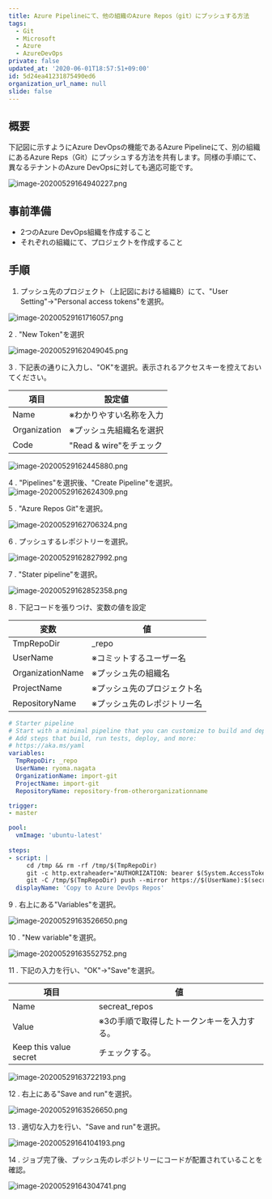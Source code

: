 ```yaml
---
title: Azure Pipelineにて、他の組織のAzure Repos（git）にプッシュする方法
tags:
  - Git
  - Microsoft
  - Azure
  - AzureDevOps
private: false
updated_at: '2020-06-01T18:57:51+09:00'
id: 5d24ea41231875490ed6
organization_url_name: null
slide: false
---
```


## 概要

下記図に示すようにAzure DevOpsの機能であるAzure Pipelineにて、別の組織にあるAzure Reps（Git）にプッシュする方法を共有します。同様の手順にて、異なるテナントのAzure DevOpsに対しても適応可能です。

![image-20200529164940227.png](https://qiita-image-store.s3.ap-northeast-1.amazonaws.com/0/281819/764587b1-60ce-479b-8d83-70dec0718340.png)



## 事前準備

-   2つのAzure DevOps組織を作成すること
-   それぞれの組織にて、プロジェクトを作成すること



## 手順

1.  プッシュ先のプロジェクト（上記図における組織B）にて、"User Setting"→"Personal access tokens"を選択。

![image-20200529161716057.png](https://qiita-image-store.s3.ap-northeast-1.amazonaws.com/0/281819/6a48b79c-8c53-e502-111e-eea3f46be7aa.png)

2 .  "New Token"を選択

![image-20200529162049045.png](https://qiita-image-store.s3.ap-northeast-1.amazonaws.com/0/281819/423b492e-7bdb-989e-e195-1214a6a42fe3.png)



3 .  下記表の通りに入力し、"OK"を選択。表示されるアクセスキーを控えておいてください。

| 項目         | 設定値                  |
| ------------ | ----------------------- |
| Name         | ※わかりやすい名称を入力 |
| Organization | ※プッシュ先組織名を選択 |
| Code         | "Read & wire"をチェック |

![image-20200529162445880.png](https://qiita-image-store.s3.ap-northeast-1.amazonaws.com/0/281819/f6b2e83d-8591-8084-edd9-6dcfb123e36d.png)




4 .  "Pipelines"を選択後、"Create Pipeline"を選択。
![image-20200529162624309.png](https://qiita-image-store.s3.ap-northeast-1.amazonaws.com/0/281819/43934349-e41e-73ac-e213-2d7c8aa33e30.png)




5 .  "Azure Repos Git"を選択。

![image-20200529162706324.png](https://qiita-image-store.s3.ap-northeast-1.amazonaws.com/0/281819/7635fad3-a68c-627b-533b-6e17e920de27.png)




6 .  プッシュするレポジトリーを選択。

![image-20200529162827992.png](https://qiita-image-store.s3.ap-northeast-1.amazonaws.com/0/281819/975911fc-20a4-b34e-749f-f902907d7b5b.png)



7 .  "Stater pipeline"を選択。

![image-20200529162852358.png](https://qiita-image-store.s3.ap-northeast-1.amazonaws.com/0/281819/6e5d9f6e-78b0-5220-763c-a99aec9e5bce.png)



8 .  下記コードを張りつけ、変数の値を設定

| 変数             | 値                          |
| ---------------- | --------------------------- |
| TmpRepoDir       | _repo                       |
| UserName         | ※コミットするユーザー名     |
| OrganizationName | ※プッシュ先の組織名         |
| ProjectName      | ※プッシュ先のプロジェクト名 |
| RepositoryName   | ※プッシュ先のレポジトリー名 |

```yaml
# Starter pipeline
# Start with a minimal pipeline that you can customize to build and deploy your code.
# Add steps that build, run tests, deploy, and more:
# https://aka.ms/yaml
variables:
  TmpRepoDir: _repo
  UserName: ryoma.nagata
  OrganizationName: import-git
  ProjectName: import-git
  RepositoryName: repository-from-otherorganizationname

trigger:
- master

pool:
  vmImage: 'ubuntu-latest'
 
steps:
- script: |
     cd /tmp && rm -rf /tmp/$(TmpRepoDir)
     git -c http.extraheader="AUTHORIZATION: bearer $(System.AccessToken)" clone --mirror $(Build.Repository.Uri) $(TmpRepoDir)
     git -C /tmp/$(TmpRepoDir) push --mirror https://$(UserName):$(secreat_repos)@dev.azure.com/$(OrganizationName)/$(ProjectName)/_git/$(RepositoryName)
  displayName: 'Copy to Azure DevOps Repos'
```



9 .  右上にある"Variables"を選択。

![image-20200529163526650.png](https://qiita-image-store.s3.ap-northeast-1.amazonaws.com/0/281819/4f80a31c-c5f6-2ec8-daa0-2661492c706f.png)



10 .  "New variable"を選択。

![image-20200529163552752.png](https://qiita-image-store.s3.ap-northeast-1.amazonaws.com/0/281819/831e0426-9164-6613-6c2f-3784e95c018e.png)




11 .  下記の入力を行い、"OK"→"Save"を選択。

| 項目                   | 値                                         |
| ---------------------- | ------------------------------------------ |
| Name                   | secreat_repos                              |
| Value                  | ※3の手順で取得したトークンキーを入力する。 |
| Keep this value secret | チェックする。                             |


![image-20200529163722193.png](https://qiita-image-store.s3.ap-northeast-1.amazonaws.com/0/281819/c326a7b9-5d47-9482-0bfc-63c9929fbef4.png)




12 .  右上にある"Save and run"を選択。

![image-20200529163526650.png](https://qiita-image-store.s3.ap-northeast-1.amazonaws.com/0/281819/bdd187c2-5464-fbcf-586a-6401876c6b5b.png)




13 .  適切な入力を行い、"Save and run"を選択。

![image-20200529164104193.png](https://qiita-image-store.s3.ap-northeast-1.amazonaws.com/0/281819/864d702d-f6ae-64db-4e88-47c7e8c0923e.png)




14 .  ジョブ完了後、プッシュ先のレポジトリーにコードが配置されていることを確認。


![image-20200529164304741.png](https://qiita-image-store.s3.ap-northeast-1.amazonaws.com/0/281819/28e74f0d-08ab-7e94-770b-d6f9adcb63ef.png)
